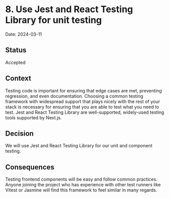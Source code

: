 # 8. Use Jest and React Testing Library for unit testing

Date: 2024-03-11

## Status

Accepted

## Context

Testing code is important for ensuring that edge cases are met, preventing
regression, and even documentation. Choosing a common testing framework with
widespread support that plays nicely with the rest of your stack is necessary
for ensuring that you are able to test what you need to test. Jest and React
Testing Library are well-supported, widely-used testing tools supported by
Next.js.

## Decision

We will use Jest and React Testing Library for our unit and component testing.

## Consequences

Testing frontend components will be easy and follow common practices. Anyone
joining the project who has experience with other test runners like Vitest or
Jasmine will find this framework to feel similar in many regards.
